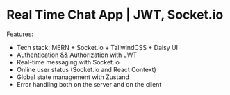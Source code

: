 # Real Time Chat App | JWT, Socket.io

Features:

-   Tech stack: MERN + Socket.io + TailwindCSS + Daisy UI
-   Authentication && Authorization with JWT
-   Real-time messaging with Socket.io
-   Online user status (Socket.io and React Context)
-   Global state management with Zustand
-   Error handling both on the server and on the client


